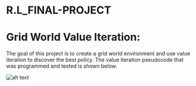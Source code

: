 # R.L_FINAL-PROJECT

# Grid World Value Iteration:
The goal of this project is to create a grid world environment and use value iteration to discover the best policy. The value iteration pseudocode that was programmed and tested is shown below.

![alt text](https://github.com/santhoshkumar170302/R.L_FINAL-PROJECT/blob/1254d827d8dde7243e93e39dbe1b3f20b4193f93/value%20iteration.png)
